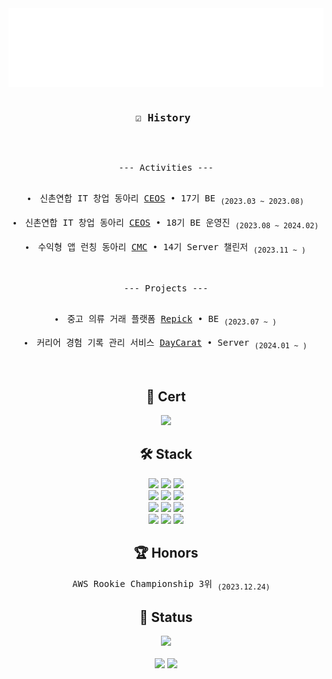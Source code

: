 <div align=center>	
  
<img width="800px" src="dashboard.svg"/>

<br>
<pre >
<h3>☑️ History </h3>
  
--- Activities ---
<li>신촌연합 IT 창업 동아리 <a href="https://github.com/CEOS-Developers">CEOS</a> • 17기 BE <sub>(2023.03 ~ 2023.08)</sub></li>
<li>신촌연합 IT 창업 동아리 <a href="https://github.com/CEOS-Developers">CEOS</a> • 18기 BE 운영진 <sub>(2023.08 ~ 2024.02)</sub></li>
<li>수익형 앱 런칭 동아리 <a href="https://github.com/Central-MakeUs">CMC</a> • 14기 Server 챌린저 <sub>(2023.11 ~ )</sub></li>


--- Projects ---
<li>중고 의류 거래 플랫폼 <a href="https://github.com/Repick-official/repick-server/tree/develop">Repick</a> • BE <sub>(2023.07 ~ )</sub></li>
<li>커리어 경험 기록 관리 서비스 <a href="https://github.com/Central-MakeUs/DayCarat-Server">DayCarat</a> • Server <sub>(2024.01 ~ )</sub></li>

</pre>

<h2>🪪 Cert</h2>
<a href="https://www.credly.com/badges/fcdbf795-a718-43c0-be3e-dd1aed7bcdf6/public_url"><img src="https://github.com/mushroom1324/repick-mobile-view/assets/76674422/5c54ce24-fc48-4e2d-8504-e01681c88e21" width="100px" /></a>

<h2>🛠 Stack</h3>
<img src="https://img.shields.io/badge/Lambda-FF9900?style=flat-square&logo=awslambda&logoColor=white"/>
<img src="https://img.shields.io/badge/ECS-FF9900?style=flat-square&logo=amazonecs&logoColor=white"/>
<img src="https://img.shields.io/badge/Docker-2496ED?style=flat-square&logo=Docker&logoColor=white"/>
<br>
<img src="https://img.shields.io/badge/Spring-6DB33F?style=flat-square&logo=Spring&logoColor=white"/>
<img src="https://img.shields.io/badge/Flask-000000?style=flat-square&logo=Flask&logoColor=white"/>
<img src="https://img.shields.io/badge/React-61DAFB?style=flat-square&logo=React&logoColor=white"/>
<br>
<img src="https://img.shields.io/badge/Redis-DC382D?style=flat-square&logo=redis&logoColor=white"/>
<img src="https://img.shields.io/badge/MySQL-4479A1?style=flat-square&logo=MySQL&logoColor=white"/>
<img src="https://img.shields.io/badge/DynamoDB-4053D6?style=flat-square&logo=amazondynamodb&logoColor=white"/>
<br>
<img src="https://img.shields.io/badge/Python-3776AB?style=flat-square&logo=Python&logoColor=white"/>
<img src="https://img.shields.io/badge/Java-FF7800?style=flat-square&logo=coffeescript&logoColor=white"/>
<img src="https://img.shields.io/badge/Node.js-339933?style=flat-square&logo=Node.js&logoColor=white"/>
<br>

<h2>🏆 Honors</h3>
<pre>
  AWS Rookie Championship 3위 <sub>(2023.12.24)</sub>
</pre>

<h2>🔗 Status</h3>
<img src="https://komarev.com/ghpvc/?username=mushroom1324&color=blue&label=PROFILE+VIEWS"/>
<br><br>

<img height="180em" src="http://mazassumnida.wtf/api/v2/generate_badge?boj=popcorn1324"/>
<img height="180em" src="https://leetcard.jacoblin.cool/popcoder?theme=dark" />
<br><br>

</div>

